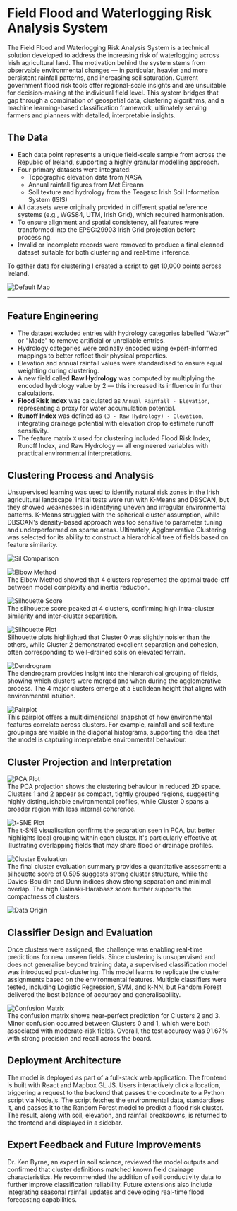 # Field Flood and Waterlogging Risk Analysis System

The Field Flood and Waterlogging Risk Analysis System is a technical solution developed to address the increasing risk of waterlogging across Irish agricultural land. The motivation behind the system stems from observable environmental changes — in particular, heavier and more persistent rainfall patterns, and increasing soil saturation. Current government flood risk tools offer regional-scale insights and are unsuitable for decision-making at the individual field level. This system bridges that gap through a combination of geospatial data, clustering algorithms, and a machine learning-based classification framework, ultimately serving farmers and planners with detailed, interpretable insights.

## The Data

- Each data point represents a unique field-scale sample from across the Republic of Ireland, supporting a highly granular modelling approach.
- Four primary datasets were integrated:
  - Topographic elevation data from NASA
  - Annual rainfall figures from Met Éireann
  - Soil texture and hydrology from the Teagasc Irish Soil Information System (ISIS)
- All datasets were originally provided in different spatial reference systems (e.g., WGS84, UTM, Irish Grid), which required harmonisation.
- To ensure alignment and spatial consistency, all features were transformed into the EPSG:29903 Irish Grid projection before processing.
- Invalid or incomplete records were removed to produce a final cleaned dataset suitable for both clustering and real-time inference.

To gather data for clustering I created a script to get 10,000 points across Ireland.

![Default Map](/frontend/frontend/public/images/markdown/default_map.png)

---

## Feature Engineering

- The dataset excluded entries with hydrology categories labelled "Water" or "Made" to remove artificial or unreliable entries.
- Hydrology categories were ordinally encoded using expert-informed mappings to better reflect their physical properties.
- Elevation and annual rainfall values were standardised to ensure equal weighting during clustering.
- A new field called **Raw Hydrology** was computed by multiplying the encoded hydrology value by 2 — this increased its influence in further calculations.
- **Flood Risk Index** was calculated as `Annual Rainfall - Elevation`, representing a proxy for water accumulation potential.
- **Runoff Index** was defined as `(3 - Raw Hydrology) - Elevation`, integrating drainage potential with elevation drop to estimate runoff sensitivity.
- The feature matrix `X` used for clustering included Flood Risk Index, Runoff Index, and Raw Hydrology — all engineered variables with practical environmental interpretations.

## Clustering Process and Analysis

Unsupervised learning was used to identify natural risk zones in the Irish agricultural landscape. Initial tests were run with K-Means and DBSCAN, but they showed weaknesses in identifying uneven and irregular environmental patterns. K-Means struggled with the spherical cluster assumption, while DBSCAN's density-based approach was too sensitive to parameter tuning and underperformed on sparse areas. Ultimately, Agglomerative Clustering was selected for its ability to construct a hierarchical tree of fields based on feature similarity.

![Sil Comparison](/frontend/frontend/public/images/markdown/sil_comparison.png)

![Elbow Method](/frontend/frontend/public/images/markdown/elbow_method.png)  
The Elbow Method showed that 4 clusters represented the optimal trade-off between model complexity and inertia reduction.

![Silhouette Score](/frontend/frontend/public/images/markdown/silhouette_score.png)  
The silhouette score peaked at 4 clusters, confirming high intra-cluster similarity and inter-cluster separation.

![Silhouette Plot](/frontend/frontend/public/images/markdown/silhouette_plot.png)  
Silhouette plots highlighted that Cluster 0 was slightly noisier than the others, while Cluster 2 demonstrated excellent separation and cohesion, often corresponding to well-drained soils on elevated terrain.

![Dendrogram](/frontend/frontend/public/images/markdown/dendrogram_plot.png)  
The dendrogram provides insight into the hierarchical grouping of fields, showing which clusters were merged and when during the agglomerative process. The 4 major clusters emerge at a Euclidean height that aligns with environmental intuition.

![Pairplot](/frontend/frontend/public/images/markdown/pairplot.png)  
This pairplot offers a multidimensional snapshot of how environmental features correlate across clusters. For example, rainfall and soil texture groupings are visible in the diagonal histograms, supporting the idea that the model is capturing interpretable environmental behaviour.

## Cluster Projection and Interpretation

![PCA Plot](/frontend/frontend/public/images/markdown/pca_plot.png)  
The PCA projection shows the clustering behaviour in reduced 2D space. Clusters 1 and 2 appear as compact, tightly grouped regions, suggesting highly distinguishable environmental profiles, while Cluster 0 spans a broader region with less internal coherence.

![t-SNE Plot](/frontend/frontend/public/images/markdown/tsne_plot.png)  
The t-SNE visualisation confirms the separation seen in PCA, but better highlights local grouping within each cluster. It's particularly effective at illustrating overlapping fields that may share flood or drainage profiles.

![Cluster Evaluation](/frontend/frontend/public/images/markdown/cluster_eval.png)  
The final cluster evaluation summary provides a quantitative assessment: a silhouette score of 0.595 suggests strong cluster structure, while the Davies-Bouldin and Dunn indices show strong separation and minimal overlap. The high Calinski-Harabasz score further supports the compactness of clusters.

![Data Origin](/frontend/frontend/public/images/data_origin.png)

## Classifier Design and Evaluation

Once clusters were assigned, the challenge was enabling real-time predictions for new unseen fields. Since clustering is unsupervised and does not generalise beyond training data, a supervised classification model was introduced post-clustering. This model learns to replicate the cluster assignments based on the environmental features. Multiple classifiers were tested, including Logistic Regression, SVM, and k-NN, but Random Forest delivered the best balance of accuracy and generalisability.

![Confusion Matrix](/frontend/frontend/public/images/markdown/confusion_matrix.png)  
The confusion matrix shows near-perfect prediction for Clusters 2 and 3. Minor confusion occurred between Clusters 0 and 1, which were both associated with moderate-risk fields. Overall, the test accuracy was 91.67% with strong precision and recall across the board.

## Deployment Architecture

The model is deployed as part of a full-stack web application. The frontend is built with React and Mapbox GL JS. Users interactively click a location, triggering a request to the backend that passes the coordinate to a Python script via Node.js. The script fetches the environmental data, standardises it, and passes it to the Random Forest model to predict a flood risk cluster. The result, along with soil, elevation, and rainfall breakdowns, is returned to the frontend and displayed in a sidebar.

## Expert Feedback and Future Improvements

Dr. Ken Byrne, an expert in soil science, reviewed the model outputs and confirmed that cluster definitions matched known field drainage characteristics. He recommended the addition of soil conductivity data to further improve classification reliability. Future extensions also include integrating seasonal rainfall updates and developing real-time flood forecasting capabilities.
